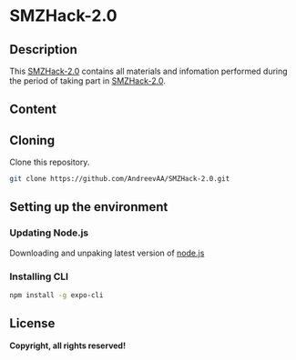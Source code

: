# SMZHack-2.0

## Description
This [SMZHack-2.0](https://github.com/AndreevAA/SMZHack-2.0) contains all materials and infomation performed during the period of taking part in [SMZHack-2.0](https://smzhack.ru/).

## Content

## Cloning
Clone this repository.

```sh
git clone https://github.com/AndreevAA/SMZHack-2.0.git
```

## Setting up the environment

### Updating Node.js
Downloading and unpaking latest version of [node.js](https://nodejs.org/en/download/)

### Installing CLI
```sh
npm install -g expo-cli
```

## License
**Copyright, all rights reserved!**
